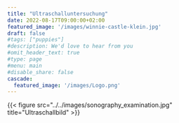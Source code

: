 ```yaml
---
title: "Ultraschalluntersuchung"
date: 2022-08-17T09:00:00+02:00
featured_image: '/images/winnie-castle-klein.jpg'
draft: false
#tags: ["puppies"]
#description: We'd love to hear from you
#omit_header_text: true
#type: page
#menu: main
#disable_share: false
cascade:
  featured_image: '/images/Logo.png'
---
```

  
{{< figure src="../../images/sonography_examination.jpg" title="Ultraschallbild" >}}  


